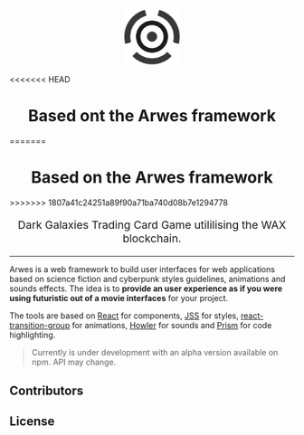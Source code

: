 <div align="center">
  <img src='./static/img/logo-invert.png' alt='Arwes' height='100' />
</div>

<<<<<<< HEAD
<h1 align="center">Based ont the Arwes framework</h1>
=======
<h1 align="center">Based on the Arwes framework</h1>
>>>>>>> 1807a41c24251a89f90a71ba740d08b7e1294778

<p align="center" style="font-size: 1.2rem;">
  Dark Galaxies Trading Card Game utililising the WAX blockchain.
</p>

_______________

Arwes is a web framework to build user interfaces for
web applications based on science fiction and cyberpunk styles guidelines, animations
and sounds effects. The idea is to **provide an user experience as if you were using
futuristic out of a movie interfaces** for your project.

The tools are based on [React](https://reactjs.org) for components,
[JSS](http://cssinjs.org) for styles,
[react-transition-group](https://reactcommunity.org/react-transition-group/) for
animations, [Howler](https://howlerjs.com/) for sounds and [Prism](http://prismjs.com)
for code highlighting.

> Currently is under development with an alpha version available on npm. API may change.

## Contributors

<!-- Contributors START
Infocore Games https://infocore.com.au code doc tutorial answers
Contributors END -->
<!-- Contributors table START -->
<!-- Contributors table END -->


## License

